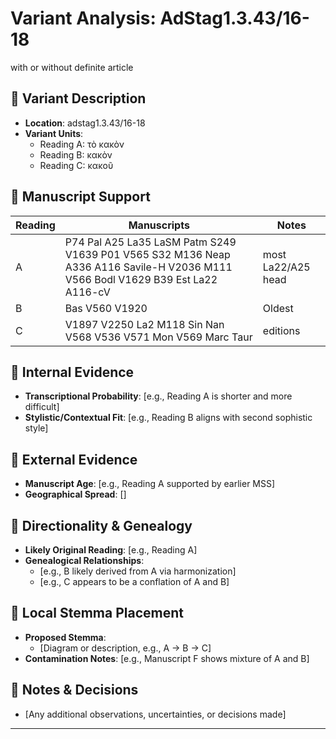 # Variant Analysis: AdStag1.3.43/16-18

with or without definite article

## 📌 Variant Description
- **Location**: adstag1.3.43/16-18
- **Variant Units**: 
  - Reading A: τὸ κακὸν
  - Reading B: κακὸν
  - Reading C: κακοῦ

## 🧬 Manuscript Support
| Reading | Manuscripts | Notes |
|--------|-------------|-------|
| A      | P74 Pal A25 La35 LaSM Patm S249 V1639 P01 V565 S32 M136 Neap A336 A116 Savile-H V2036 M111 V566 Bodl V1629 B39 Est La22 A116-cV | most La22/A25 head|
| B      | Bas V560 V1920 | Oldest |
| C      | V1897 V2250 La2 M118 Sin Nan V568 V536 V571 Mon V569 Marc Taur  | editions |

## 🧠 Internal Evidence
- **Transcriptional Probability**: [e.g., Reading A is shorter and more difficult]
- **Stylistic/Contextual Fit**: [e.g., Reading B aligns with second sophistic style]

## 🧭 External Evidence
- **Manuscript Age**: [e.g., Reading A supported by earlier MSS]
- **Geographical Spread**: []

## 🔄 Directionality & Genealogy
- **Likely Original Reading**: [e.g., Reading A]
- **Genealogical Relationships**:
  - [e.g., B likely derived from A via harmonization]
  - [e.g., C appears to be a conflation of A and B]

## 🌿 Local Stemma Placement
- **Proposed Stemma**:
  - [Diagram or description, e.g., A → B → C]
- **Contamination Notes**: [e.g., Manuscript F shows mixture of A and B]

## 📝 Notes & Decisions
- [Any additional observations, uncertainties, or decisions made]

---